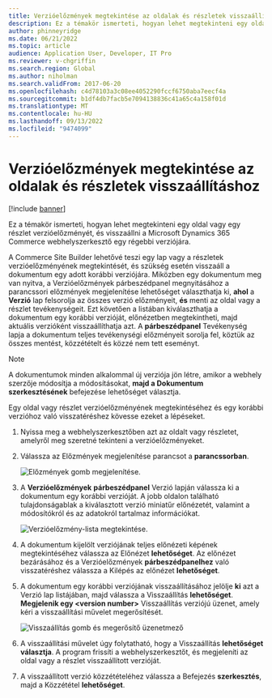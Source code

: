 ```yaml
---
title: Verzióelőzmények megtekintése az oldalak és részletek visszaállításhoz
description: Ez a témakör ismerteti, hogyan lehet megtekinteni egy oldal vagy egy részlet verzióelőzményét, és visszaállni a Microsoft Dynamics 365 Commerce webhelyszerkesztő egy régebbi verziójára.
author: phinneyridge
ms.date: 06/21/2022
ms.topic: article
audience: Application User, Developer, IT Pro
ms.reviewer: v-chgriffin
ms.search.region: Global
ms.author: niholman
ms.search.validFrom: 2017-06-20
ms.openlocfilehash: c4d78103a3c08ee4052290fccf6750aba7eecf4a
ms.sourcegitcommit: b1df4db7facb5e7094138836c41a65c4a158f01d
ms.translationtype: MT
ms.contentlocale: hu-HU
ms.lasthandoff: 09/13/2022
ms.locfileid: "9474099"
---
```

# <a name="view-version-history-to-revert-pages-and-fragments"></a>Verzióelőzmények megtekintése az oldalak és részletek visszaállításhoz

[!include [banner](includes/banner.md)]

Ez a témakör ismerteti, hogyan lehet megtekinteni egy oldal vagy egy részlet verzióelőzményét, és visszaállni a Microsoft Dynamics 365 Commerce webhelyszerkesztő egy régebbi verziójára.

A Commerce Site Builder lehetővé teszi egy lap vagy a részletek verzióelőzményének megtekintését, és szükség esetén visszaáll a dokumentum egy adott korábbi verziójára. Miközben egy dokumentum meg van nyitva, a Verzióelőzmények párbeszédpanel megnyitásához a parancssori előzmények megjelenítése lehetőséget választhatja ki, **ahol** a **Verzió** lap felsorolja az összes verzió előzményeit, **és** menti az oldal vagy a részlet tevékenységeit. Ezt követően a listában kiválaszthatja a dokumentum egy korábbi verzióját, előnézetben megtekintheti, majd aktuális verzióként visszaállíthatja azt. A **párbeszédpanel** Tevékenység lapja a dokumentum teljes tevékenységi előzményeit sorolja fel, köztük az összes mentést, közzétételt és közzé nem tett eseményt.

> [!NOTE]
> A dokumentumok minden alkalommal új verziója jön létre, amikor a webhely szerzője módosítja a módosításokat, **majd a Dokumentum szerkesztésének** befejezése lehetőséget választja. 

Egy oldal vagy részlet verzióelőzményének megtekintéséhez és egy korábbi verzióhoz való visszatéréshez kövesse ezeket a lépéseket.

1. Nyissa meg a webhelyszerkesztőben azt az oldalt vagy részletet, amelyről meg szeretné tekinteni a verzióelőzményeket.
1. Válassza az Előzmények megjelenítése parancsot a **parancssorban**.

    ![Előzmények gomb megjelenítése.](./media/version-history-1.png)

1. A **Verzióelőzmények** **párbeszédpanel** Verzió lapján válassza ki a dokumentum egy korábbi verzióját. A jobb oldalon található tulajdonságablak a kiválasztott verzió miniatűr előnézetét, valamint a módosítókról és az adatokról tartalmaz információkat.

    ![Verzióelőzmény-lista megtekintése.](./media/version-history-2.png)

1. A dokumentum kijelölt verziójának teljes előnézeti képének megtekintéséhez válassza az Előnézet **lehetőséget**. Az előnézet bezárásához és a Verzióelőzmények **párbeszédpanelhez** való visszatéréshez válassza a Kilépés az előnézet **lehetőséget**.
1. A dokumentum egy korábbi verziójának visszaállításához jelölje **ki** azt a Verzió lap listájában, majd válassza a Visszaállítás **lehetőséget**. **Megjelenik egy \<version number\>** Visszaállítás verziójú üzenet, amely kéri a visszaállítási művelet megerősítését. 

    ![Visszaállítás gomb és megerősítő üzenetmező](./media/version-history-3.png)

1. A visszaállítási művelet úgy folytatható, hogy a Visszaállítás **lehetőséget választja**. A program frissíti a webhelyszerkesztőt, és megjeleníti az oldal vagy a részlet visszaállított verzióját.
1. A visszaállított verzió közzétételéhez válassza a Befejezés **szerkesztés**, majd a Közzététel **lehetőséget**.
